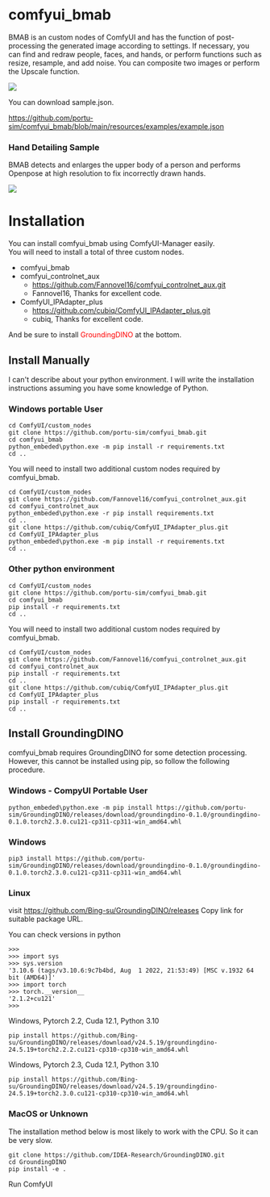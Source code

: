 # comfyui_bmab

BMAB is an custom nodes of ComfyUI and has the function of post-processing the generated image according to settings.
If necessary, you can find and redraw people, faces, and hands, or perform functions such as resize, resample, and add noise.
You can composite two images or perform the Upscale function.

<img src="https://i.ibb.co/341r93k/2024-05-21-10-56-02.png"/>

You can download sample.json.

https://github.com/portu-sim/comfyui_bmab/blob/main/resources/examples/example.json


### Hand Detailing Sample

BMAB detects and enlarges the upper body of a person and performs Openpose at high resolution to fix incorrectly drawn hands.

<img src="https://i.ibb.co/LRf0DKv/2024-05-23-1-42-12.png"/>


# Installation

You can install comfyui_bmab using ComfyUI-Manager easily.   
You will need to install a total of three custom nodes.

* comfyui_bmab
* comfyui_controlnet_aux
  * https://github.com/Fannovel16/comfyui_controlnet_aux.git
  * Fannovel16, Thanks for excellent code.
* ComfyUI_IPAdapter_plus
  * https://github.com/cubiq/ComfyUI_IPAdapter_plus.git
  * cubiq, Thanks for excellent code.

And be sure to install <span style="color:red"> GroundingDINO </span>  at the bottom.


## Install Manually

I can't describe about your python environment.
I will write the installation instructions assuming you have some knowledge of Python.


### Windows portable User

```commandline
cd ComfyUI/custom_nodes
git clone https://github.com/portu-sim/comfyui_bmab.git
cd comfyui_bmab
python_embeded\python.exe -m pip install -r requirements.txt
cd ..
```

You will need to install two additional custom nodes required by comfyui_bmab.

```commandline
cd ComfyUI/custom_nodes
git clone https://github.com/Fannovel16/comfyui_controlnet_aux.git
cd comfyui_controlnet_aux
python_embeded\python.exe -r pip install requirements.txt
cd ..
git clone https://github.com/cubiq/ComfyUI_IPAdapter_plus.git
cd ComfyUI_IPAdapter_plus
python_embeded\python.exe -m pip install -r requirements.txt
cd ..
```

### Other python environment

```commandline
cd ComfyUI/custom_nodes
git clone https://github.com/portu-sim/comfyui_bmab.git
cd comfyui_bmab
pip install -r requirements.txt
cd ..
```

You will need to install two additional custom nodes required by comfyui_bmab.

```commandline
cd ComfyUI/custom_nodes
git clone https://github.com/Fannovel16/comfyui_controlnet_aux.git
cd comfyui_controlnet_aux
pip install -r requirements.txt
cd ..
git clone https://github.com/cubiq/ComfyUI_IPAdapter_plus.git
cd ComfyUI_IPAdapter_plus
pip install -r requirements.txt
cd ..
```


## Install GroundingDINO

comfyui_bmab requires GroundingDINO for some detection processing.   
However, this cannot be installed using pip, so follow the following procedure.

### Windows - CompyUI Portable User

```commandline
python_embeded\python.exe -m pip install https://github.com/portu-sim/GroundingDINO/releases/download/groundingdino-0.1.0/groundingdino-0.1.0.torch2.3.0.cu121-cp311-cp311-win_amd64.whl
```

### Windows

```commandline
pip3 install https://github.com/portu-sim/GroundingDINO/releases/download/groundingdino-0.1.0/groundingdino-0.1.0.torch2.3.0.cu121-cp311-cp311-win_amd64.whl
```

### Linux

visit https://github.com/Bing-su/GroundingDINO/releases
Copy link for suitable package URL.

You can check versions in python

```commandline
>>>
>>> import sys
>>> sys.version
'3.10.6 (tags/v3.10.6:9c7b4bd, Aug  1 2022, 21:53:49) [MSC v.1932 64 bit (AMD64)]'
>>> import torch
>>> torch.__version__
'2.1.2+cu121'
>>>
```


Windows, Pytorch 2.2, Cuda 12.1, Python 3.10

```commandline
pip install https://github.com/Bing-su/GroundingDINO/releases/download/v24.5.19/groundingdino-24.5.19+torch2.2.2.cu121-cp310-cp310-win_amd64.whl
```

Windows, Pytorch 2.3, Cuda 12.1, Python 3.10

```commandline
pip install https://github.com/Bing-su/GroundingDINO/releases/download/v24.5.19/groundingdino-24.5.19+torch2.3.0.cu121-cp310-cp310-win_amd64.whl
```

### MacOS or Unknown

The installation method below is most likely to work with the CPU. So it can be very slow.

```commandline
git clone https://github.com/IDEA-Research/GroundingDINO.git
cd GroundingDINO
pip install -e .
```


Run ComfyUI

